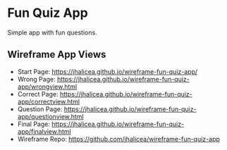 # Fun Quiz App
Simple app with fun questions.

## Wireframe App Views
* Start Page: https://jhalicea.github.io/wireframe-fun-quiz-app/
* Wrong Page: https://jhalicea.github.io/wireframe-fun-quiz-app/wrongview.html
* Correct Page: https://jhalicea.github.io/wireframe-fun-quiz-app/correctview.html
* Question Page: https://jhalicea.github.io/wireframe-fun-quiz-app/questionview.html
* Final Page: https://jhalicea.github.io/wireframe-fun-quiz-app/finalview.html
* Wireframe Repo: https://github.com/jhalicea/wireframe-fun-quiz-app
